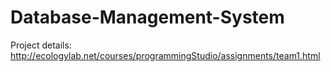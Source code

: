 Database-Management-System
==========================

Project details:
http://ecologylab.net/courses/programmingStudio/assignments/team1.html
